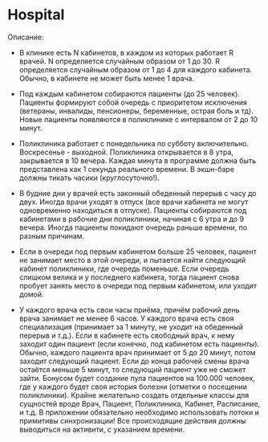 # Hospital
Описание:
- В клинике есть N кабинетов, в каждом из которых работает R врачей. 
N определяется случайным образом от 1 до 30. 
R определяется случайным образом от 1 до 4 для каждого кабинета.
Обычно, в кабинете не может быть менее 1 врача.

- Под каждым кабинетом собираются пациенты (до 25 человек). 
Пациенты формируют собой очередь с приоритетом исключения (ветераны, инвалиды, пенсионеры, беременные, острая боль и тд). 
Новые пациенты появляются в поликлинике с интервалом от 2 до 10 минут.

- Поликлиника работает с понедельника по субботу включительно. 
Воскресенье - выходной. Поликлиника открывается в 8 утра, закрывается в 10 вечера.
Каждая минута в программе должна быть представлена как 1 секунда реального времени. 
В экшн-баре должны тикать часики (круглосуточно!).

- В будние дни у врачей есть законный обеденный перерыв с часу до двух. 
Иногда врачи уходят в отпуск (все врачи кабинета не могут одновременно находиться в отпуске). 
Пациенты собираются под кабинетами в рабочие дни поликлиники, начиная с 6 утра и до 9 вечера. 
Иногда пациенты покидают очередь раньше времени, по разным причинам.

- Если в очереди под первым кабинетом больше 25 человек, пациент не занимает место в этой очереди, и пытается найти 
следующий кабинет поликлиники, где очередь поменьше. 
Если очередь слишком велика и у последнего кабинета, тогда пациент снова пробует занять место в очереди под первым 
кабинетом, или уходит домой.

- У каждого врача есть свои часы приёма, причём рабочий день врача занимает не менее 6 часов. 
У каждого врача есть своя специализация (принимает за 1 минуту, не уходит на обеденный перерыв и т.д.). 
Если в кабинете есть свободный врач, к нему заходит один пациент (если конечно, под кабинетом есть пациенты).
Обычно, каждого пациента врач принимает от 5 до 20 минут, потом заходит следующий пациент. 
Если до конца рабочей смены врача остаётся меньше 5 минут, то следующий пациент уже не сможет зайти. 
Бонусом будет создание пула пациентов на 100.000 человек, где у каждого будет своя история болезни 
(отметки о посещении поликлиники). 
Крайне желательно создать отдельные классы для сущностей вроде Врач, Пациент, Поликлиника, Кабинет, Расписание, и т.д. 
В приложении обязательно необходимо использовать потоки и примитивы синхронизации! 
Все происходящие действия должны выводиться на активити, с указанием времени.
